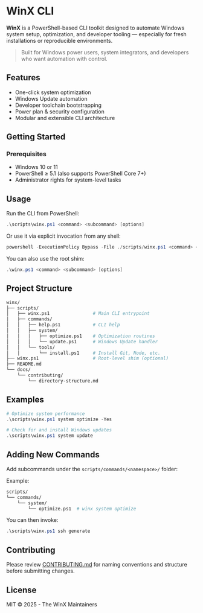 # WinX CLI

**WinX** is a PowerShell-based CLI toolkit designed to automate Windows system setup, optimization, and developer tooling — especially for fresh installations or reproducible environments.

> Built for Windows power users, system integrators, and developers who want automation with control.

## Features

- One-click system optimization
- Windows Update automation
- Developer toolchain bootstrapping
- Power plan & security configuration
- Modular and extensible CLI architecture

## Getting Started

### Prerequisites

- Windows 10 or 11
- PowerShell ≥ 5.1 (also supports PowerShell Core 7+)
- Administrator rights for system-level tasks

## Usage

Run the CLI from PowerShell:

```powershell
.\scripts\winx.ps1 <command> <subcommand> [options]
```

Or use it via explicit invocation from any shell:

```powershell
powershell -ExecutionPolicy Bypass -File ./scripts/winx.ps1 <command> <subcommand> [options]
```

You can also use the root shim:

```powershell
.\winx.ps1 <command> <subcommand> [options]
```

## Project Structure

```bash
winx/
├── scripts/
│   ├── winx.ps1                # Main CLI entrypoint
│   ├── commands/
│   │   ├── help.ps1            # CLI help
│   │   ├── system/
│   │   │   ├── optimize.ps1    # Optimization routines
│   │   │   └── update.ps1      # Windows Update handler
│   │   └── tools/
│   │       └── install.ps1     # Install Git, Node, etc.
├── winx.ps1                    # Root-level shim (optional)
├── README.md
└── docs/
    └── contributing/
        └── directory-structure.md
```

## Examples

```powershell
# Optimize system performance
.\scripts\winx.ps1 system optimize -Yes

# Check for and install Windows updates
.\scripts\winx.ps1 system update
```

## Adding New Commands

Add subcommands under the `scripts/commands/<namespace>/` folder:

Example:

```bash
scripts/
└── commands/
    └── system/
        └── optimize.ps1  # winx system optimize
```

You can then invoke:

```powershell
.\scripts\winx.ps1 ssh generate
```

## Contributing

Please review [CONTRIBUTING.md](CONTRIBUTING.md) for naming conventions and structure before submitting changes.

## License

MIT © 2025 - The WinX Maintainers
